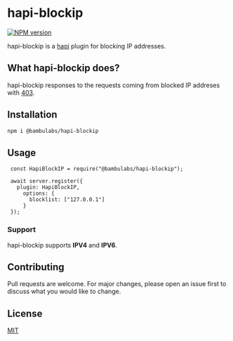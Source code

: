 # hapi-blockip

[![NPM version][npm-image]][npm-url]

hapi-blockip is a [hapi](https://hapi.dev/) plugin for blocking IP addresses.

## What hapi-blockip does?

hapi-blockip responses to the requests coming from blocked IP addreses with [403](https://en.wikipedia.org/wiki/HTTP_403).

## Installation

```bash
npm i @bambulabs/hapi-blockip
```

## Usage

```nodejs
 const HapiBlockIP = require("@bambulabs/hapi-blockip");

 await server.register({
   plugin: HapiBlockIP,
     options: {
       blocklist: ["127.0.0.1"]
     }
 });
```

### Support

hapi-blockip supports **IPV4** and **IPV6**.

## Contributing

Pull requests are welcome. For major changes, please open an issue first to discuss what you would like to change.

## License

[MIT](https://choosealicense.com/licenses/mit/)

[npm-image]: https://img.shields.io/npm/v/@bambulabs/hapi-blockip.svg?style=flat
[npm-url]: https://www.npmjs.com/package/@bambulabs/hapi-blockip
